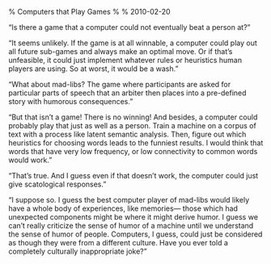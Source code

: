 % Computers that Play Games
%
% 2010-02-20

“Is there a game that a computer could not eventually beat a person at?”

“It seems unlikely. If the game is at all winnable, a computer could play out all future sub-games and always make an optimal move. Or if that’s unfeasible, it could just implement whatever rules or heuristics human players are using. So at worst, it would be a wash.”

“What about mad-libs? The game where participants are asked for particular parts of speech that an arbiter then places into a pre-defined story with humorous consequences.”

“But that isn’t a game! There is no winning! And besides, a computer could probably play that just as well as a person. Train a machine on a corpus of text with a process like latent semantic analysis. Then, figure out which heuristics for choosing words leads to the funniest results. I would think that words that have very low frequency, or low connectivity to common words would work.”

“That’s true. And I guess even if that doesn’t work, the computer could just give scatological responses.”

“I suppose so. I guess the best computer player of mad-libs would likely have a whole body of experiences, like memories— those which had unexpected components might be where it might derive humor. I guess we can’t really criticize the sense of humor of a machine until we understand the sense of humor of people. Computers, I guess, could just be considered as though they were from a different culture. Have you ever told a completely culturally inappropriate joke?”
